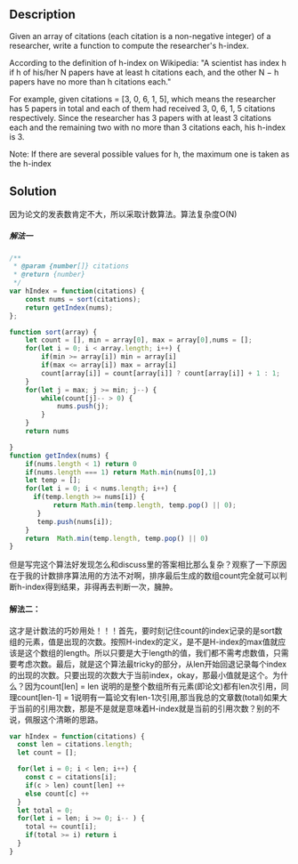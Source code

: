 ## Description

Given an array of citations (each citation is a non-negative integer) of a researcher, write a function to compute the researcher's h-index.

According to the definition of h-index on Wikipedia: "A scientist has index h if h of his/her N papers have at least h citations each, and the other N − h papers have no more than h citations each."

For example, given citations = [3, 0, 6, 1, 5], which means the researcher has 5 papers in total and each of them had received 3, 0, 6, 1, 5 citations respectively. Since the researcher has 3 papers with at least 3 citations each and the remaining two with no more than 3 citations each, his h-index is 3.

Note: If there are several possible values for h, the maximum one is taken as the h-index


## Solution

因为论文的发表数肯定不大，所以采取计数算法。算法复杂度O(N)



##### 解法一
```js
/**
 * @param {number[]} citations
 * @return {number}
 */
var hIndex = function(citations) {
    const nums = sort(citations);
    return getIndex(nums);
};

function sort(array) {
    let count = [], min = array[0], max = array[0],nums = [];
    for(let i = 0; i < array.length; i++) {
        if(min >= array[i]) min = array[i]
        if(max <= array[i]) max = array[i]
        count[array[i]] = count[array[i]] ? count[array[i]] + 1 : 1;
    }
    for(let j = max; j >= min; j--) {
        while(count[j]-- > 0) {
            nums.push(j);
        }
    }
    return nums

}
function getIndex(nums) {
    if(nums.length < 1) return 0
    if(nums.length === 1) return Math.min(nums[0],1)
    let temp = [];
    for(let i = 0; i < nums.length; i++) {
      if(temp.length >= nums[i]) {
           return Math.min(temp.length, temp.pop() || 0);
       }
       temp.push(nums[i]);
    }
    return  Math.min(temp.length, temp.pop() || 0)
}
```
但是写完这个算法好发现怎么和discuss里的答案相比那么复杂？观察了一下原因在于我的计数排序算法用的方法不对啊，排序最后生成的数组count完全就可以判断h-index得到结果，非得再去判断一次，臃肿。


#### 解法二：

这才是计数法的巧妙用处！！！首先，要时刻记住count的index记录的是sort数组的元素，值是出现的次数。按照H-index的定义，是不是H-index的max值就应该是这个数组的length。所以只要是大于length的值，我们都不需考虑数值，只需要考虑次数。最后，就是这个算法最tricky的部分，从len开始回退记录每个index的出现的次数。只要出现的次数大于当前index，okay，那最小值就是这个。为什么？因为count[len] = len 说明的是整个数组所有元素(即论文)都有len次引用，同理count[len-1] = 1说明有一篇论文有len-1次引用,那当我总的文章数(total)如果大于当前的引用次数，那是不是就是意味着H-index就是当前的引用次数？别的不说，佩服这个清晰的思路。


```js
var hIndex = function(citations) {
  const len = citations.length;
  let count = [];

  for(let i = 0; i < len; i++) {
    const c = citations[i];
    if(c > len) count[len] ++
    else count[c] ++
  }
  let total = 0;
  for(let i = len; i >= 0; i-- ) {
    total += count[i];
    if(total >= i) return i
  }
}
```
